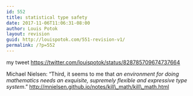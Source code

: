 ```yaml
---
id: 552
title: statistical type safety
date: 2017-11-06T11:06:31-08:00
author: Louis Potok
layout: revision
guid: http://louispotok.com/551-revision-v1/
permalink: /?p=552
---
```

my tweet https://twitter.com/louispotok/status/828785709674737664

Michael Nielsen: &#8220;Third, it seems to me that _an environment for doing mathematics needs an exquisite, supremely flexible and expressive type system_.&#8221; http://mnielsen.github.io/notes/kill\_math/kill\_math.html

&nbsp;

&nbsp;